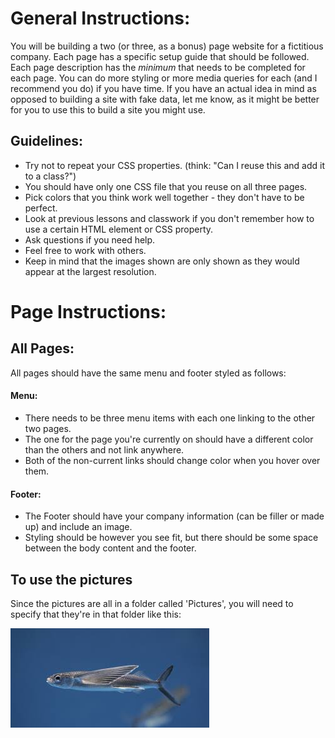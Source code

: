 # General Instructions:

You will be building a two (or three, as a bonus) page website for a fictitious company.
Each page has a specific setup guide that should be followed. Each page description
has the _minimum_ that needs to be completed for each page. You can do more styling
or more media queries for each (and I recommend you do) if you have time. If you have an actual idea in mind as opposed to building a site with fake data, let me know, as it might be better for you to use this to build a site you might use.

## Guidelines:

- Try not to repeat your CSS properties. (think: "Can I reuse this and add it to a class?")
- You should have only one CSS file that you reuse on all three pages.
- Pick colors that you think work well together - they don't have to be perfect.
- Look at previous lessons and classwork if you don't remember how to use a certain HTML element or CSS property.
- Ask questions if you need help.
- Feel free to work with others.
- Keep in mind that the images shown are only shown as they would appear at the largest resolution.

# Page Instructions:

## All Pages:

All pages should have the same menu and footer styled as follows:

#### Menu:

- There needs to be three menu items with each one linking to the other two pages.
- The one for the page you're currently on should have a different color than the others and not link anywhere.
- Both of the non-current links should change color when you hover over them.

#### Footer:

- The Footer should have your company information (can be filler or made up) and include an image.
- Styling should be however you see fit, but there should be some space between the body content and the footer.

## To use the pictures

Since the pictures are all in a folder called 'Pictures', you will need to specify that they're in that folder like this:

<img src="Pictures/fish2.jpg" />